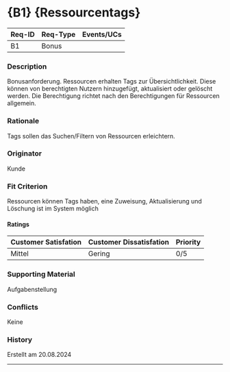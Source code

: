 # {B1} {Ressourcentags}

| Req-ID | Req-Type | Events/UCs |
|--------|----------|------------|
| B1     | Bonus    |            |

### Description
Bonusanforderung. Ressourcen erhalten Tags zur Übersichtlichkeit. Diese können von berechtigten Nutzern hinzugefügt, aktualisiert oder gelöscht werden.
Die Berechtigung richtet nach den Berechtigungen für Ressourcen allgemein.

### Rationale
Tags sollen das Suchen/Filtern von Ressourcen erleichtern.

### Originator
Kunde

### Fit Criterion
Ressourcen können Tags haben, eine Zuweisung, Aktualisierung und Löschung ist im System möglich

#### Ratings
| Customer Satisfation | Customer Dissatisfation | Priority |
|----------------------|-------------------------|----------|
| Mittel               | Gering                  | 0/5      |

### Supporting Material
Aufgabenstellung

### Conflicts
Keine

### History
Erstellt am 20.08.2024

---
